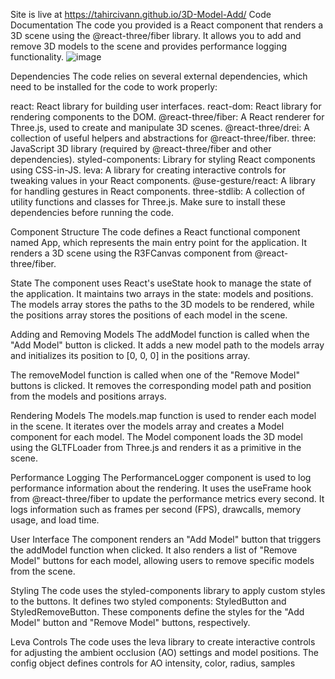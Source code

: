 
Site is live at https://tahircivann.github.io/3D-Model-Add/
Code Documentation
The code you provided is a React component that renders a 3D scene using the @react-three/fiber library. It allows you to add and remove 3D models to the scene and provides performance logging functionality.
![image](https://github.com/tahircivann/3D-Model-Add/assets/69795597/8f3ea6c4-30ab-4279-8bac-ab57c6822b73)

Dependencies
The code relies on several external dependencies, which need to be installed for the code to work properly:

react: React library for building user interfaces.
react-dom: React library for rendering components to the DOM.
@react-three/fiber: A React renderer for Three.js, used to create and manipulate 3D scenes.
@react-three/drei: A collection of useful helpers and abstractions for @react-three/fiber.
three: JavaScript 3D library (required by @react-three/fiber and other dependencies).
styled-components: Library for styling React components using CSS-in-JS.
leva: A library for creating interactive controls for tweaking values in your React components.
@use-gesture/react: A library for handling gestures in React components.
three-stdlib: A collection of utility functions and classes for Three.js.
Make sure to install these dependencies before running the code.

Component Structure
The code defines a React functional component named App, which represents the main entry point for the application. It renders a 3D scene using the R3FCanvas component from @react-three/fiber.

State
The component uses React's useState hook to manage the state of the application. It maintains two arrays in the state: models and positions. The models array stores the paths to the 3D models to be rendered, while the positions array stores the positions of each model in the scene.

Adding and Removing Models
The addModel function is called when the "Add Model" button is clicked. It adds a new model path to the models array and initializes its position to [0, 0, 0] in the positions array.

The removeModel function is called when one of the "Remove Model" buttons is clicked. It removes the corresponding model path and position from the models and positions arrays.

Rendering Models
The models.map function is used to render each model in the scene. It iterates over the models array and creates a Model component for each model. The Model component loads the 3D model using the GLTFLoader from Three.js and renders it as a primitive in the scene.

Performance Logging
The PerformanceLogger component is used to log performance information about the rendering. It uses the useFrame hook from @react-three/fiber to update the performance metrics every second. It logs information such as frames per second (FPS), drawcalls, memory usage, and load time.

User Interface
The component renders an "Add Model" button that triggers the addModel function when clicked. It also renders a list of "Remove Model" buttons for each model, allowing users to remove specific models from the scene.

Styling
The code uses the styled-components library to apply custom styles to the buttons. It defines two styled components: StyledButton and StyledRemoveButton. These components define the styles for the "Add Model" button and "Remove Model" buttons, respectively.

Leva Controls
The code uses the leva library to create interactive controls for adjusting the ambient occlusion (AO) settings and model positions. The config object defines controls for AO intensity, color, radius, samples
